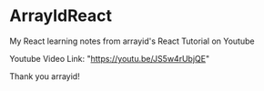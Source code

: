 # ArrayIdReact

My React learning notes from arrayid's React Tutorial on Youtube

Youtube Video Link:
"https://youtu.be/JS5w4rUbjQE"

Thank you arrayid!

